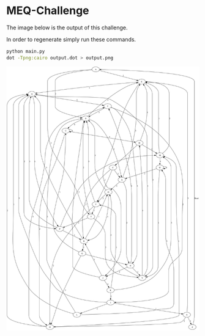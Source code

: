 # MEQ-Challenge

The image below is the output of this challenge.

In order to regenerate simply run these commands.

```bash
python main.py
dot -Tpng:cairo output.dot > output.png
```


![Output](output.png)
